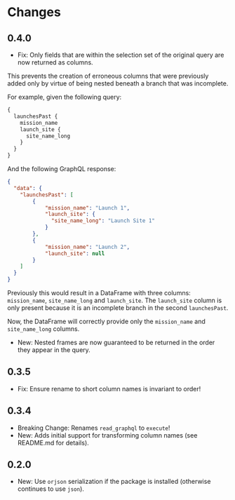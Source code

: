 # Changes

## 0.4.0
* Fix: Only fields that are within the selection set of the original query are now returned as columns.

This prevents the creation of erroneous columns that were previously added only by virtue of being nested beneath a
branch that was incomplete.

For example, given the following query:

```graphql
{
  launchesPast {
    mission_name
    launch_site {
      site_name_long
    }
  }
}
```

And the following GraphQL response:

```json
{
  "data": {
    "launchesPast": [
        {
            "mission_name": "Launch 1",
            "launch_site": {
              "site_name_long": "Launch Site 1"
            }
        },
        {
            "mission_name": "Launch 2",
            "launch_site": null
        }
    ]
  }
}
```

Previously this would result in a DataFrame with three columns: `mission_name`, `site_name_long` and `launch_site`. 
The `launch_site` column is only present because it is an incomplete branch in the second `launchesPast`.

Now, the DataFrame will correctly provide only the `mission_name` and `site_name_long` columns.

* New: Nested frames are now guaranteed to be returned in the order they appear in the query.

## 0.3.5
* Fix: Ensure rename to short column names is invariant to order!

## 0.3.4
* Breaking Change: Renames `read_graphql` to `execute`!
* New: Adds initial support for transforming column names (see README.md for details).

## 0.2.0
* New: Use `orjson` serialization if the package is installed (otherwise continues to use `json`).
